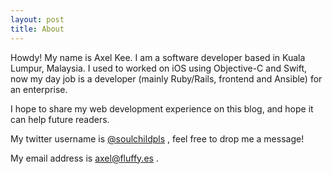```yaml
---
layout: post
title: About
---
```



Howdy! My name is Axel Kee. I am a software developer based in Kuala Lumpur, Malaysia. I used to worked on iOS using Objective-C and Swift, now my day job is a developer (mainly Ruby/Rails, frontend and Ansible) for an enterprise.

I hope to share my web development experience on this blog, and hope it can help future readers.

My twitter username is [@soulchildpls](https://twitter.com/soulchildpls) , feel free to drop me a message!

My email address is axel@fluffy.es .